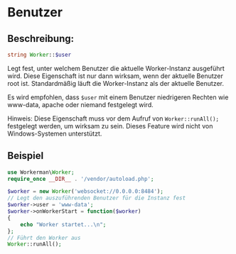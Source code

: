 # Benutzer

## Beschreibung:
```php
string Worker::$user
```

Legt fest, unter welchem Benutzer die aktuelle Worker-Instanz ausgeführt wird. Diese Eigenschaft ist nur dann wirksam, wenn der aktuelle Benutzer root ist. Standardmäßig läuft die Worker-Instanz als der aktuelle Benutzer.

Es wird empfohlen, dass `$user` mit einem Benutzer niedrigeren Rechten wie www-data, apache oder niemand festgelegt wird.

Hinweis: Diese Eigenschaft muss vor dem Aufruf von `Worker::runAll();` festgelegt werden, um wirksam zu sein. Dieses Feature wird nicht von Windows-Systemen unterstützt.

## Beispiel

```php
use Workerman\Worker;
require_once __DIR__ . '/vendor/autoload.php';

$worker = new Worker('websocket://0.0.0.0:8484');
// Legt den auszuführenden Benutzer für die Instanz fest
$worker->user = 'www-data';
$worker->onWorkerStart = function($worker)
{
    echo "Worker startet...\n";
};
// Führt den Worker aus
Worker::runAll();
```

